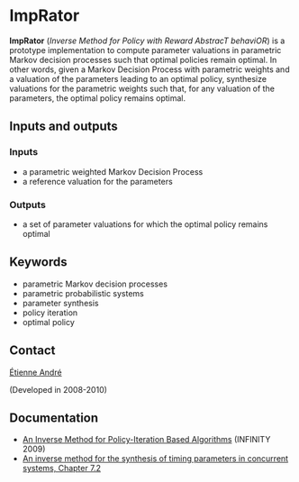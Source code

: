 # ImpRator

**ImpRator** (*Inverse Method for Policy with Reward AbstracT behaviOR*) is a prototype implementation to compute parameter valuations in parametric Markov decision processes such that optimal policies remain optimal.
In other words, given a Markov Decision Process with parametric weights and a valuation of the parameters leading to an optimal policy, synthesize valuations for the parametric weights such that, for any valuation of the parameters, the optimal policy remains optimal.


## Inputs and outputs

### Inputs
* a parametric weighted Markov Decision Process
* a reference valuation for the parameters

### Outputs
* a set of parameter valuations for which the optimal policy remains optimal


## Keywords
* parametric Markov decision processes
* parametric probabilistic systems
* parameter synthesis
* policy iteration
* optimal policy

## Contact
[Étienne André](https://orcid.org/0000-0001-8473-9555)

(Developed in 2008-2010)

## Documentation
* [An Inverse Method for Policy-Iteration Based Algorithms](https://www.doi.org/10.4204/EPTCS.10.4) (INFINITY 2009)
* [An inverse method for the synthesis of timing parameters in concurrent systems, Chapter 7.2](https://www.theses.fr/2010DENS0044)
